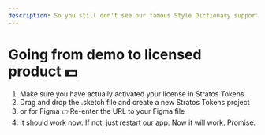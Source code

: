 ```yaml
---
description: So you still don't see our famous Style Dictionary support?
---
```


# Going from demo to licensed product 💵

1. Make sure you have actually activated your license in Stratos Tokens
2. Drag and drop the .sketch file and create a new Stratos Tokens project
3. or for Figma 👉Re-enter the URL to your Figma file
4. It should work now. If not, just restart our app. Now it will work. Promise.
